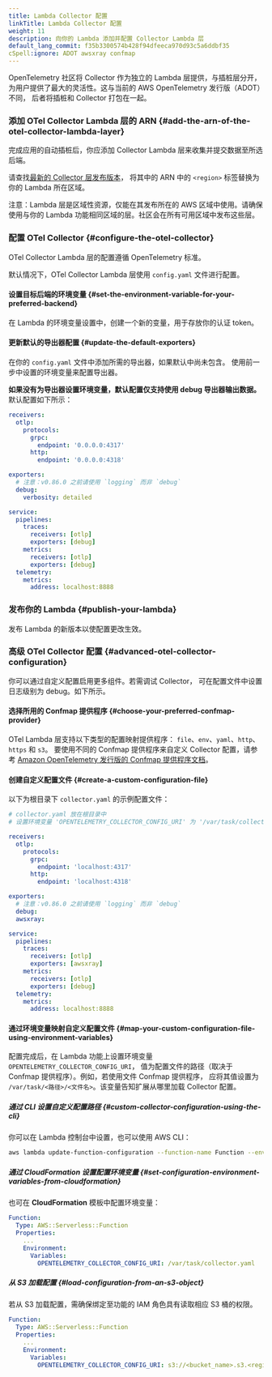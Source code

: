 ```yaml
---
title: Lambda Collector 配置
linkTitle: Lambda Collector 配置
weight: 11
description: 向你的 Lambda 添加并配置 Collector Lambda 层
default_lang_commit: f35b3300574b428f94dfeeca970d93c5a6ddbf35
cSpell:ignore: ADOT awsxray confmap
---
```


OpenTelemetry 社区将 Collector 作为独立的 Lambda 层提供，与插桩层分开，
为用户提供了最大的灵活性。这与当前的 AWS OpenTelemetry 发行版（ADOT）不同，
后者将插桩和 Collector 打包在一起。

### 添加 OTel Collector Lambda 层的 ARN {#add-the-arn-of-the-otel-collector-lambda-layer}

完成应用的自动插桩后，你应添加 Collector Lambda 层来收集并提交数据至所选后端。

请查找[最新的 Collector 层发布版本](https://github.com/open-telemetry/opentelemetry-lambda/releases)，
将其中的 ARN 中的 `<region>` 标签替换为你的 Lambda 所在区域。

注意：Lambda 层是区域性资源，仅能在其发布所在的 AWS 区域中使用。请确保使用与你的
Lambda 功能相同区域的层。社区会在所有可用区域中发布这些层。

### 配置 OTel Collector {#configure-the-otel-collector}

OTel Collector Lambda 层的配置遵循 OpenTelemetry 标准。

默认情况下，OTel Collector Lambda 层使用 `config.yaml` 文件进行配置。

#### 设置目标后端的环境变量 {#set-the-environment-variable-for-your-preferred-backend}

在 Lambda 的环境变量设置中，创建一个新的变量，用于存放你的认证 token。

#### 更新默认的导出器配置 {#update-the-default-exporters}

在你的 `config.yaml` 文件中添加所需的导出器，如果默认中尚未包含。
使用前一步中设置的环境变量来配置导出器。

**如果没有为导出器设置环境变量，默认配置仅支持使用 debug 导出器输出数据。**
默认配置如下所示：

```yaml
receivers:
  otlp:
    protocols:
      grpc:
        endpoint: '0.0.0.0:4317'
      http:
        endpoint: '0.0.0.0:4318'

exporters:
  # 注意：v0.86.0 之前请使用 `logging` 而非 `debug`
  debug:
    verbosity: detailed

service:
  pipelines:
    traces:
      receivers: [otlp]
      exporters: [debug]
    metrics:
      receivers: [otlp]
      exporters: [debug]
  telemetry:
    metrics:
      address: localhost:8888
```

### 发布你的 Lambda {#publish-your-lambda}

发布 Lambda 的新版本以使配置更改生效。

### 高级 OTel Collector 配置 {#advanced-otel-collector-configuration}

你可以通过自定义配置启用更多组件。若需调试 Collector，
可在配置文件中设置日志级别为 debug。如下所示。

#### 选择所用的 Confmap 提供程序 {#choose-your-preferred-confmap-provider}

OTel Lambda 层支持以下类型的配置映射提供程序：
`file`、`env`、`yaml`、`http`、`https` 和 `s3`。
要使用不同的 Confmap 提供程序来自定义 Collector 配置，请参考
[Amazon OpenTelemetry 发行版的 Confmap 提供程序文档](https://aws-otel.github.io/docs/components/confmap-providers#confmap-providers-supported-by-the-adot-collector)。

#### 创建自定义配置文件 {#create-a-custom-configuration-file}

以下为根目录下 `collector.yaml` 的示例配置文件：

```yaml
# collector.yaml 放在根目录中
# 设置环境变量 'OPENTELEMETRY_COLLECTOR_CONFIG_URI' 为 '/var/task/collector.yaml'

receivers:
  otlp:
    protocols:
      grpc:
        endpoint: 'localhost:4317'
      http:
        endpoint: 'localhost:4318'

exporters:
  # 注意：v0.86.0 之前请使用 `logging` 而非 `debug`
  debug:
  awsxray:

service:
  pipelines:
    traces:
      receivers: [otlp]
      exporters: [awsxray]
    metrics:
      receivers: [otlp]
      exporters: [debug]
  telemetry:
    metrics:
      address: localhost:8888
```

#### 通过环境变量映射自定义配置文件 {#map-your-custom-configuration-file-using-environment-variables}

配置完成后，在 Lambda 功能上设置环境变量 `OPENTELEMETRY_COLLECTOR_CONFIG_URI`，
值为配置文件的路径（取决于 Confmap 提供程序）。例如，若使用文件 Confmap 提供程序，
应将其值设置为 `/var/task/<路径>/<文件名>`。该变量告知扩展从哪里加载 Collector 配置。

##### 通过 CLI 设置自定义配置路径 {#custom-collector-configuration-using-the-cli}

你可以在 Lambda 控制台中设置，也可以使用 AWS CLI：

```bash
aws lambda update-function-configuration --function-name Function --environment Variables={OPENTELEMETRY_COLLECTOR_CONFIG_URI=/var/task/collector.yaml}
```

##### 通过 CloudFormation 设置配置环境变量 {#set-configuration-environment-variables-from-cloudformation}

也可在 **CloudFormation** 模板中配置环境变量：

```yaml
Function:
  Type: AWS::Serverless::Function
  Properties:
    ...
    Environment:
      Variables:
        OPENTELEMETRY_COLLECTOR_CONFIG_URI: /var/task/collector.yaml
```

##### 从 S3 加载配置 {#load-configuration-from-an-s3-object}

若从 S3 加载配置，需确保绑定至功能的 IAM 角色具有读取相应 S3 桶的权限。

```yaml
Function:
  Type: AWS::Serverless::Function
  Properties:
    ...
    Environment:
      Variables:
        OPENTELEMETRY_COLLECTOR_CONFIG_URI: s3://<bucket_name>.s3.<region>.amazonaws.com/collector_config.yaml
```
